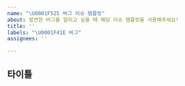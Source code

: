 ```yaml
---
name: "\U0001F525 버그 이슈 템플릿"
about: 발견한 버그를 알리고 싶을 때 해당 이슈 템플릿을 사용해주세요!
title: ''
labels: "\U0001F41E 버그"
assignees: ''

---
```


## 타이틀
<!-- [필수] 상세 설명 -->
<!-- [필수] 스크린샷 첨부 -->

